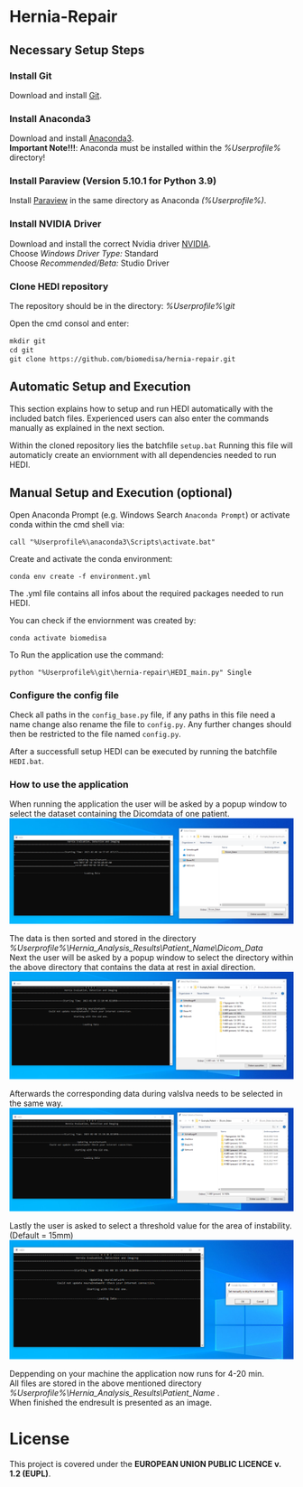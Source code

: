# Hernia-Repair
## Necessary Setup Steps
### __Install Git__
Download and install [Git](https://github.com/git-for-windows/git/releases/download/v2.28.0.windows.1/Git-2.28.0-64-bit.exe).


### __Install Anaconda3__
Download and install [Anaconda3](https://www.anaconda.com/products/individual#windows).<br />
**Important Note!!!**: Anaconda must be installed within the *%Userprofile%* directory!

### __Install Paraview (Version 5.10.1 for Python 3.9)__
Install [Paraview](https://www.paraview.org/download/) in the same directory as Anaconda *(%Userprofile%)*.

### __Install NVIDIA Driver__
Download and install the correct Nvidia driver [NVIDIA](https://www.nvidia.com/Download/Find.aspx?lang=en-us).  
Choose *Windows Driver Type:* Standard  
Choose *Recommended/Beta:* Studio Driver

### __Clone HEDI repository__
The repository should be in the directory: *%Userprofile%\git*

Open the cmd consol and enter:
```
mkdir git
cd git
git clone https://github.com/biomedisa/hernia-repair.git 
``` 

## __Automatic Setup and Execution__
This section explains how to setup and run HEDI 
automatically with the included batch files.
Experienced users can also enter the commands manually
as explained in the next section.

Within the cloned repository lies the batchfile `setup.bat`
Running this file will automaticly create an enviornment 
with all dependencies needed to run HEDI.

## __Manual Setup and Execution (optional)__
Open Anaconda Prompt (e.g. Windows Search `Anaconda Prompt`)
or activate conda within the cmd shell via: 
```
call "%Userprofile%\anaconda3\Scripts\activate.bat"
```
Create and activate the conda environment:
```
conda env create -f environment.yml
```
The .yml file contains all infos about the required packages
needed to run HEDI.

You can check if the enviornment was created by:
```
conda activate biomedisa
```
To Run the application use the command:
```
python "%Userprofile%\git\hernia-repair\HEDI_main.py" Single
```
### __Configure the config file__

Check all paths in the `config_base.py` file, if any paths in this file need a name change also rename the file to `config.py`.
Any further changes should then be restricted to the file named `config.py`.

After a successfull setup HEDI can be executed by running
the batchfile `HEDI.bat`.

### __How to use the application__
  When running the application the user will be asked by a popup window to select the dataset containing the Dicomdata of one patient.
  ![Alt Text](res/SelectDataset.png)
  
  The data is then sorted and stored in the directory *%Userprofile%\Hernia_Analysis_Results\Patient_Name\Dicom_Data*<br />
  Next the user will be asked by a popup window to select the directory within the above directory that contains the data at rest in axial direction.
   ![Alt Text](res/SelectRest.png)
  
  Afterwards the corresponding data during valslva needs to be selected in the same way.
   ![Alt Text](res/SelectValsalva.png)
  
  Lastly the user is asked to select a threshold value for the area of instability. (Default = 15mm)
   ![Alt Text](res/SelectThreshold.png)
  
  Deppending on your machine the application now runs for 4-20 min. <br />
  All files are stored in the above mentioned directory *%Userprofile%\Hernia_Analysis_Results\Patient_Name* . <br />
  When finished the endresult is presented as an image.
  
# License

This project is covered under the **EUROPEAN UNION PUBLIC LICENCE v. 1.2 (EUPL)**.
  
  
  
  
  

